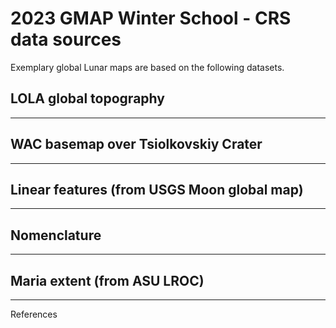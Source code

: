 # 2023 GMAP Winter School - CRS data sources

Exemplary global Lunar maps are based on the following datasets.

## LOLA global topography

--- 

## WAC basemap over Tsiolkovskiy Crater

--- 

## Linear features (from USGS Moon global map)

---

## Nomenclature 

---

## Maria extent (from ASU LROC)

---

References
